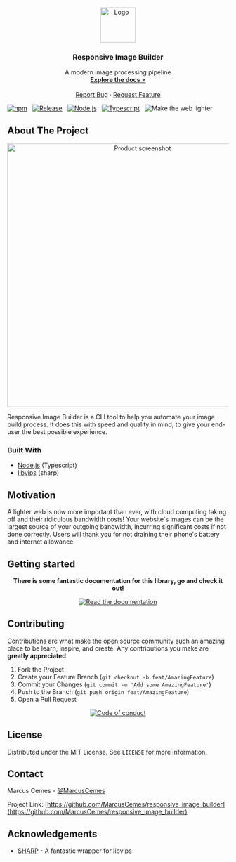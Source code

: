 <!-- PROJECT LOGO -->
<br />
<p align="center">
  <a href="https://github.com/MarcusCemes/responsive-image-builder">
    <img src="images/logo.png" alt="Logo" width="80" height="80">
  </a>

  <h3 align="center">Responsive Image Builder</h3>

  <p align="center">
    A modern image processing pipeline
    <br />
    <a href="https://marcus-cemes.gitbook.io/responsive-image-builder/"><strong>Explore the docs »</strong></a>
    <br />
    <br />
    <a href="https://github.com/MarcusCemes/responsive-image-builder/issues">Report Bug</a>
    ·
    <a href="https://github.com/MarcusCemes/responsive-image-builder/issues">Request Feature</a>
  </p>

  [![npm][badge-npm]][link-npm]&nbsp;&nbsp;
  [![Release][badge-release]][link-release]&nbsp;&nbsp;
  [![Node.js][badge-node]][link-node]&nbsp;&nbsp;
  [![Typescript][badge-typescript]][link-typescript]&nbsp;&nbsp;
  ![Make the web lighter][badge-lighter]

</p>


<!-- ABOUT THE PROJECT -->
## About The Project

<div align="center">
  <img width="600" alt="Product screenshot" src="https://gistcdn.githack.com/MarcusCemes/2d76cf16540d85119d70429cd1ff50e0/raw/665941935f000983c77bbb3142712c7e2bb38fc1/Responsive%20Image%20Builder%20-%20Demo%20%2301.svg" alt="An example of usage">
</div>

Responsive Image Builder is a CLI tool to help you automate your image build process. It does this with speed and quality in mind, to give your end-user the best possible experience.

### Built With

* [Node.js](https://nodejs.org/en/) (Typescript)
* [libvips](https://github.com/libvips/libvips) (sharp)

## Motivation

A lighter web is now more important than ever, with cloud computing taking off and their ridiculous bandwidth costs! Your website's images can be the largest source of your outgoing bandwidth, incurring significant costs if not done correctly. Users will thank you for not draining their phone's battery and internet allowance.


## Getting started

<div align="center">

**There is some fantastic documentation for this library, go and check it out!**

[![Read the documentation][badge-docs]][link-docs]

</div>


<!-- CONTRIBUTING -->
## Contributing

Contributions are what make the open source community such an amazing place to be learn, inspire, and create. Any contributions you make are **greatly appreciated**.

1. Fork the Project
2. Create your Feature Branch (`git checkout -b feat/AmazingFeature`)
3. Commit your Changes (`git commit -m 'Add some AmazingFeature'`)
4. Push to the Branch (`git push origin feat/AmazingFeature`)
5. Open a Pull Request

<div align="center">

[![Code of conduct][badge-coc]][link-coc]

</div>

<!-- LICENSE -->
## License

Distributed under the MIT License. See `LICENSE` for more information.



<!-- CONTACT -->
## Contact

Marcus Cemes - [@MarcusCemes](https://twitter.com/MarcusCemes)

Project Link: [https://github.com/MarcusCemes/responsive_image_builder](https://github.com/MarcusCemes/responsive_image_builder)



<!-- ACKNOWLEDGEMENTS -->
## Acknowledgements
* [SHARP](https://github.com/lovell/sharp) - A fantastic wrapper for libvips



<!-- BADGES -->
[badge-npm]:https://img.shields.io/badge/npm-CB3837.svg?style=for-the-badge&logo=npm
[badge-release]:https://img.shields.io/github/release/MarcusCemes/responsive-image-builder.svg?style=for-the-badge&color=FF851B
[badge-travis]:https://img.shields.io/badge/Travis_CI--FFDC00.svg?style=for-the-badge&logo=travis
[badge-node]:https://img.shields.io/badge/Node.js--339933.svg?style=for-the-badge&logo=node.js
[badge-typescript]:https://img.shields.io/badge/Typescript--0074D9.svg?style=for-the-badge&logo=typescript
[badge-lighter]:https://img.shields.io/badge/Make_the_web-lighter-7FDBFF.svg?style=for-the-badge

[badge-docs]:https://img.shields.io/badge/Documentation-007ACC.svg?style=for-the-badge&logo=read-the-docs
[badge-coc]:https://img.shields.io/badge/Code%20of-Conduct-ff69b4.svg?style=for-the-badge

<!-- LINKS -->
[link-npm]:https://www.npmjs.com/package/responsive-image-builder
[link-release]:https://github.com/MarcusCemes/responsive-image-builder/releases/latest
[link-node]:https://nodejs.org
[link-typescript]:https://www.typescriptlang.org
[link-docs]:https://marcus-cemes.gitbook.io/responsive-image-builder/
[link-coc]:https://github.com/MarcusCemes/responsive-image-builder/blob/master/.github/CODE_OF_CONDUCT.md
